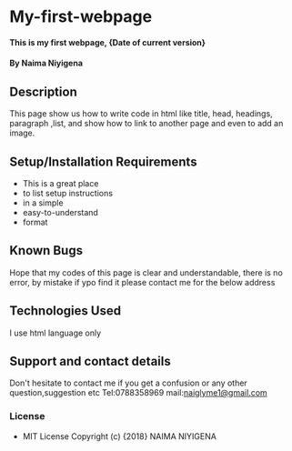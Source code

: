 # My-first-webpage
#### This is my first webpage, {Date of current version}
#### By **Naima Niyigena**
## Description
This page show us how to write code in html like title, head, headings, paragraph ,list, and show how to link to another page and even to add an image. 
## Setup/Installation Requirements
* This is a great place
* to list setup instructions
* in a simple
* easy-to-understand
* format
## Known Bugs
Hope that my codes of this page is clear and understandable,
there is no error, by mistake if ypo find it please contact me for the below address
## Technologies Used
I use html language only
## Support and contact details
Don't hesitate to contact me if you get a confusion or any other question,suggestion etc
Tel:0788358969
mail:naiglyme1@gmail.com
### License
* MIT License
Copyright (c) {2018} 
NAIMA NIYIGENA